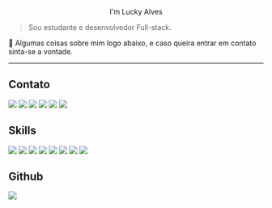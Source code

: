 
<!-- **XpLuckyXp/XpLuckyXp** is a ✨ _special_ ✨ repository because its `README.md` (this file) appears on your GitHub profile. -->

<p align="center">
I'm Lucky Alves
</p>

> Sou estudante e desenvolvedor Full-stack.

💬 Algumas coisas sobre mim logo abaixo, e caso queira entrar em contato sinta-se a vontade.
<hr>

## Contato

<div>
<a href="https://www.youtube.com/seu-canal-youtube-aqui" target="_blank"><img src="https://img.shields.io/badge/YouTube-E10029?style=for-the-badge&logo=youtube&logoColor=white" target="_blank"></a>
<a href="https://instagram.com/seu-usuário-instagram-aqui" target="_blank"><img src="https://img.shields.io/badge/-Instagram-E10029?style=for-the-badge&logo=instagram&logoColor=white" target="_blank"></a>
<a href="https://www.twitch.tv/seu-usuário-aqui" target="_blank"><img src="https://img.shields.io/badge/Twitch-E10029?style=for-the-badge&logo=twitch&logoColor=white" target="_blank"></a>
<a href = "mailto:contato@seu-usuário-aqui"><img src="https://img.shields.io/badge/Gmail-E10029?style=for-the-badge&logo=gmail&logoColor=white" target="_blank"></a>
<a href="https://www.linkedin.com/in/seu-usuário-linkedln-aqui" target="_blank"><img src="https://img.shields.io/badge/-LinkedIn-E10029?style=for-the-badge&logo=linkedin&logoColor=white" target="_blank"></a>
  <a href="https://www.twitter.com/in/seu-usuário-linkedln-aqui" target="_blank"><img src="https://img.shields.io/badge/Twitter-E10029?style=for-the-badge&logo=twitter&logoColor=white" target="_blank"></a>
</div>

## Skills

<img src="https://img.shields.io/badge/HTML5-E34F26?style=for-the-badge&logo=html5&logoColor=white" /> <img src="https://img.shields.io/badge/CSS3-1572B6?style=for-the-badge&logo=css3&logoColor=white" /> <img src="https://img.shields.io/badge/JavaScript-F7DF1E?style=for-the-badge&logo=javascript&logoColor=black" />
<img src="https://img.shields.io/badge/TypeScript-007ACC?style=for-the-badge&logo=typescript&logoColor=white" />
<img src="https://img.shields.io/badge/React-20232A?style=for-the-badge&logo=react&logoColor=61DAFB" />
<img src="https://img.shields.io/badge/Node.js-43853D?style=for-the-badge&logo=node.js&logoColor=white" />
<img src="https://img.shields.io/badge/GitHub-100000?style=for-the-badge&logo=github&logoColor=white" />
<img src="https://img.shields.io/badge/GIT-E44C30?style=for-the-badge&logo=git&logoColor=white" />






## Github
   <img align='left' src="https://github-readme-stats.vercel.app/api?username=xpluckyxp&show_icons=true&title_color=fff&text_color=fffe&icon_color=fff&bg_color=E10029&cache_seconds=2300">
